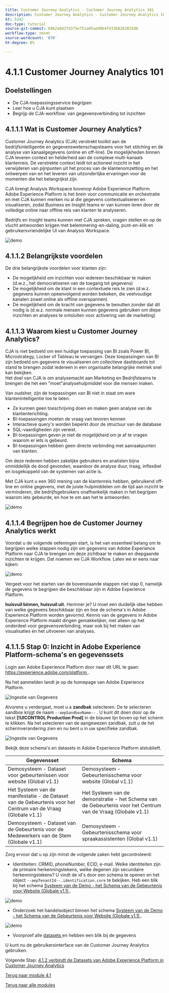 ```yaml
---
title: Customer Journey Analytics - Customer Journey Analytics 101
description: Customer Journey Analytics - Customer Journey Analytics 101
kt: 5342
doc-type: tutorial
source-git-commit: 6962a0d37d375e751a05ae99b4f433b0283835d0
workflow-type: tm+mt
source-wordcount: '870'
ht-degree: 0%

---
```


# 4.1.1 Customer Journey Analytics 101

## Doelstellingen

- De CJA-toepassingsservice begrijpen
- Leer hoe u CJA kunt plaatsen
- Begrijp de CJA-workflow: van gegevensverbinding tot inzichten

## 4.1.1.1 Wat is Customer Journey Analytics?

Customer Journey Analytics (CJA) verstrekt toolkit aan de bedrijfsintelligentie en gegevenswetenschapsteams voor het stitching en de analyse van kanaalgegevens (online en off-line). De mogelijkheden binnen CJA leveren context en helderheid aan de complexe multi-kanaals klantenreis. De verstrekte context leidt tot actioneel inzicht in het verwijderen van pijnpunten uit het proces van de klantenomzetting en het ontwerpen van en het leveren van uitzonderlijke ervaringen voor de momenten die het belangrijkst zijn.

CJA brengt Analysis Workspace bovenop Adobe Experience Platform. Adobe Experience Platform is het brein voor communicatie en orchestratie en met CJA kunnen merken nu al die gegevens contextualiseren en visualiseren, zodat Business en Insight teams er van kunnen leren door de volledige online naar offline reis van klanten te analyseren.

Bedrijfs en Insight teams kunnen met CJA spreken, vragen stellen en op de vlucht antwoorden krijgen met belemmering-en-daling, punt-en-klik en gebruikersvriendelijke UI van Analysis Workspace.

![ demo ](./images/cja-adv-analysis1.png)

## 4.1.1.2 Belangrijkste voordelen

De drie belangrijkste voordelen voor klanten zijn:

- De mogelijkheid om inzichten voor iedereen beschikbaar te maken (d.w.z., het democratiseren van de toegang tot gegevens)
- De mogelijkheid om de klant in een contextuele reis te zien (d.w.z. gegevens kunnen opeenvolgend worden bekeken, die veelvoudige kanalen zowel online als offline overspannen)
- De mogelijkheid om de kracht van gegevens te benutten zonder dat dit nodig is (d.w.z. normale mensen kunnen gegevens gebruiken om diepe inzichten en analyses te ontsluiten voor activering van de marketing)

## 4.1.1.3 Waarom kiest u Customer Journey Analytics?

CJA is niet bedoeld om een huidige toepassing van BI zoals Power BI, Microstrategy, Locker of Tableau te vervangen. Deze toepassingen van BI zijn bedoeld om gegevens te visualiseren om collectieve dashboards tot stand te brengen zodat iedereen in een organisatie belangrijke metriek snel kan bekijken.\
Het doel van CJA is om analysemacht aan Marketing en Bedrijfsteams te brengen die het een &quot;moet&quot;analysehulpmiddel voor die mensen maken.

Van oudsher, zijn de toepassingen van BI niet in staat om ware klantenintelligentie toe te laten:

- Ze kunnen geen toeschrijving doen en maken geen analyse van de klantenterichting.
- BI-toepassingen moeten de vraag van tevoren kennen
- Interactieve query&#39;s worden beperkt door de structuur van de database
- SQL-vaardigheden zijn vereist.
- BI-toepassingen geven je niet de mogelijkheid om je af te vragen waarom er iets is gebeurd.
- BI-toepassingen hebben geen directe verbinding met aanraakpunten van klanten.

Om deze redenen hebben zakelijke gebruikers en analisten bijna onmiddellijk de dood gevonden, waardoor de analyse duur, traag, inflexibel en losgekoppeld van de systemen van actie is.

Met CJA kunt u een 360 mening van de klantenreis hebben, gebruikend off-line en online gegevens, met de juiste hulpmiddelen om de tijd aan inzicht te verminderen, die bedrijfsgebruikers onafhankelijk maken in het begrijpen waarom iets gebeurde, en hoe te om aan het te antwoorden.

![ demo ](./images/cja-use-case.png)

## 4.1.1.4 Begrijpen hoe de Customer Journey Analytics werkt

Voordat u de volgende oefeningen start, is het van essentieel belang om te begrijpen welke stappen nodig zijn om gegevens van Adobe Experience Platform naar CJA te brengen om deze zichtbaar te maken en diepgaande inzichten te krijgen. Dat noemen we CJA Workflow. Laten we er eens naar kijken:

![ demo ](./images/cja-work-flow.jpg)

Vergeet voor het starten van de bovenstaande stappen niet stap 0, namelijk de gegevens te begrijpen die beschikbaar zijn in Adobe Experience Platform.

**huisvuil binnen, huisvuil uit.** Herinner je? U moet een duidelijk idee hebben van welke gegevens beschikbaar zijn en hoe de schema&#39;s in Adobe Experience Platform worden gevormd. Kennis van de gegevens in Adobe Experience Platform maakt dingen gemakkelijker, niet alleen op het onderdeel voor gegevensverbinding, maar ook bij het maken van visualisaties en het uitvoeren van analyses.

## 4.1.1.5 Stap 0: Inzicht in Adobe Experience Platform-schema&#39;s en gegevenssets

Login aan Adobe Experience Platform door naar dit URL te gaan: [ https://experience.adobe.com/platform ](https://experience.adobe.com/platform).

Na het aanmelden landt je op de homepage van Adobe Experience Platform.

![ Ingestie van Gegevens ](./../../../modules/datacollection/module1.2/images/home.png)

Alvorens u verdergaat, moet u a **zandbak** selecteren. De te selecteren sandbox krijgt de naam ``--aepSandboxName--`` . U kunt dit doen door op de tekst **[!UICONTROL Production Prod]** in de blauwe lijn boven op het scherm te klikken. Na het selecteren van de aangewezen zandbak, zult u de het schermverandering zien en nu bent u in uw specifieke zandbak.

![ Ingestie van Gegevens ](./../../../modules/datacollection/module1.2/images/sb1.png)

Bekijk deze schema&#39;s en datasets in Adobe Experience Platform alstublieft.

| Gegevensset | Schema |
| ----------------- |-------------| 
| Demosysteem - Dataset voor gebeurtenissen voor website (Global v1.1) | Demosysteem - Gebeurtenisschema voor website (Global v1.1) |
| Het Systeem van de manifestatie - de Dataset van de Gebeurtenis voor het Centrum van de Vraag (Globale v1.1) | Het Systeem van de demonstratie - het Schema van de Gebeurtenis voor het Centrum van de Vraag (Globale v1.1) |
| Demosysteem - Dataset van de Gebeurtenis voor de Medewerkers van de Stem (Globale v1.1) | Demosysteem - Gebeurtenisschema voor spraakassistenten (Global v1.1) |

Zorg ervoor dat u op zijn minst de volgende zaken hebt gecontroleerd:

- Identiteiten: CRMID, phoneNumber, ECID, e-mail. Welke identiteiten zijn de primaire herkenningstekens, welke degenen zijn secundaire herkenningstekens?
U vindt de id&#39;s door een schema te openen en het object `--aepTenantId--.identification.core` te bekijken. Heb een blik bij het schema [ Systeem van de Demo - het Schema van de Gebeurtenis voor Website (Globale v1.1) ](https://experience.adobe.com/platform/schema).

![ demo ](./images/identity.png)

- Onderzoek het handelsobject binnen het schema [ Systeem van de Demo - het Schema van de Gebeurtenis voor Website (Globale v1.1) ](https://experience.adobe.com/platform/schema).

![ demo ](./images/commerce.png)

- Voorproef alle [ datasets ](https://experience.adobe.com/platform/dataset/browse?limit=50&amp;page=1&amp;sortDescending=1&amp;sortField=created) en hebben een blik bij de gegevens

U kunt nu de gebruikersinterface van de Customer Journey Analytics gebruiken.

Volgende Stap: [ 4.1.2 verbindt de Datasets van Adobe Experience Platform in Customer Journey Analytics ](./ex2.md)

[Terug naar module 4.1](./customer-journey-analytics-build-a-dashboard.md)

[Terug naar alle modules](../../../overview.md)
